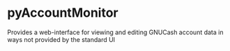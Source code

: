 # pyAccountMonitor
Provides a web-interface for viewing and editing GNUCash account data in ways not provided by the standard UI
